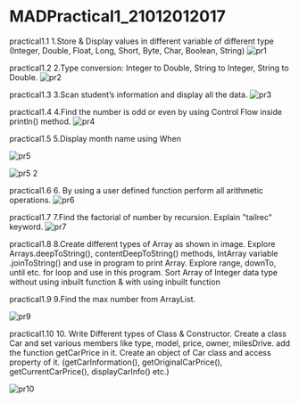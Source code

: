 # MADPractical1_21012012017
practical1.1
1.Store & Display values in different variable of different type (Integer, Double, Float, Long, Short, Byte, Char, Boolean, String)
![pr1](https://user-images.githubusercontent.com/110719677/186676013-e7f9c9da-fc85-4290-9e8f-161323e3f570.PNG)

practical1.2
2.Type conversion: Integer to Double, String to Integer, String to Double.
![pr2](https://user-images.githubusercontent.com/110719677/186685067-c43ea9b1-3745-41d7-b014-d9d32cd2ef6e.PNG)

practical1.3
3.Scan student’s information and display all the data.
![pr3](https://user-images.githubusercontent.com/110719677/186685336-2e2d1664-8057-4a5c-9bd8-7a983a8f7035.PNG)

practical1.4
4.Find the number is odd or even by using Control Flow inside println() method.
![pr4](https://user-images.githubusercontent.com/110719677/186685506-62011991-ea9d-47b2-889c-752d2cb9d1e1.PNG)

practical1.5
5.Display month name using When

![pr5](https://user-images.githubusercontent.com/110719677/186685734-ced08041-02a4-4295-b5f5-eca7b59f7710.PNG)

![pr5 2](https://user-images.githubusercontent.com/110719677/186686191-aecc951a-6d8a-4fd0-b541-7a57ac65d9ff.PNG)

practical1.6
6. By using a user defined function perform all arithmetic operations.
![pr6](https://user-images.githubusercontent.com/110719677/186686744-1e57995d-0026-434a-b900-dd9d16dd6477.PNG)

practical1.7
7.Find the factorial of number by recursion. Explain "tailrec" keyword.
![pr7](https://user-images.githubusercontent.com/110719677/186687144-7060933a-4fe1-4670-a907-620012a6e1a8.PNG)

practical1.8
8.Create different types of Array as shown in image. Explore Arrays.deepToString(), contentDeepToString() methods, IntArray variable .joinToString()  and use in program to print Array. Explore range, downTo, until etc. for loop and use in this program. Sort Array of Integer data type without using inbuilt function & with using inbuilt function


practical1.9
9.Find the max number from ArrayList.

![pr9](https://user-images.githubusercontent.com/110719677/186687958-2fcb8ff1-05ad-475c-918b-08b9406cdfbf.PNG)

practical1.10
10. Write Different types of Class & Constructor. Create a class Car and set various members like type, model, price, owner, milesDrive. add the function getCarPrice in it. Create an object of Car class and access property of it. (getCarInformation(), getOriginalCarPrice(), getCurrentCarPrice(), displayCarInfo() etc.)

![pr10](https://user-images.githubusercontent.com/110719677/186688317-af2534eb-d542-4066-9b77-25b09aeaf378.PNG)

